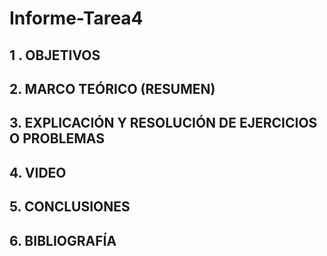 # Informe-Tarea4

## 1 . OBJETIVOS


## 2. MARCO TEÓRICO (RESUMEN)


## 3. EXPLICACIÓN Y RESOLUCIÓN DE EJERCICIOS O PROBLEMAS


## 4. VIDEO


## 5. CONCLUSIONES


## 6. BIBLIOGRAFÍA

